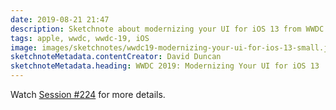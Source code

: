 ```yaml
---
date: 2019-08-21 21:47
description: Sketchnote about modernizing your UI for iOS 13 from WWDC 2019
tags: apple, wwdc, wwdc-19, iOS
image: images/sketchnotes/wwdc19-modernizing-your-ui-for-ios-13-small.jpg
sketchnoteMetadata.contentCreator: David Duncan
sketchnoteMetadata.heading: WWDC 2019: Modernizing Your UI for iOS 13
---
```


Watch [Session #224](https://developer.apple.com/wwdc19/224) for more details.
